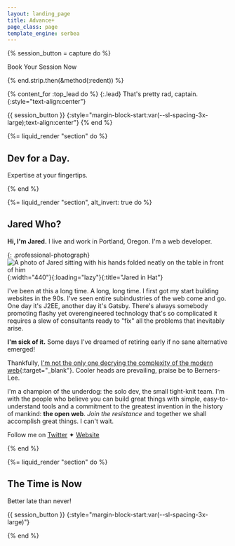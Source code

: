 ```yaml
---
layout: landing_page
title: Advance+
page_class: page
template_engine: serbea
---
```


{% session_button = capture do %}
  <p><sl-button href="/advance/book" variant="primary" size="large" pill>
    Book Your Session Now
  </sl-button></p>
{% end.strip.then(&method(:redent)) %}

{% content_for :top_lead do %}
  {:.lead}
  That's pretty rad, captain.
  {:style="text-align:center"}

  {{ session_button }}
  {:style="margin-block-start:var(--sl-spacing-3x-large);text-align:center"}
{% end %}

{%= liquid_render "section" do %}

  ## Dev for a Day.

  Expertise at your fingertips.

{% end %}

{%= liquid_render "section", alt_invert: true do %}

  ## Jared Who?

  **Hi, I'm Jared.** I live and work in Portland, Oregon. I'm a web developer.

  {: .professional-photograph}
  ![A photo of Jared sitting with his hands folded neatly on the table in front of him](/images/jared-studio-professional.jpg){:width="440"}{:loading="lazy"}{:title="Jared in Hat"}

  I've been at this a long time. A long, long time. I first got my start building websites in the 90s. I've seen entire subindustries of the web come and go. One day it's J2EE, another day it's Gatsby. There's always somebody promoting flashy yet overengineered technology that's so complicated it requires a slew of consultants ready to "fix" all the problems that inevitably arise.

  **I'm sick of it.** Some days I've dreamed of retiring early if no sane alternative emerged!

  Thankfully, [I'm not the only one decrying the complexity of the modern web](https://web.archive.org/web/20201216033103/https://macwright.com/2020/05/10/spa-fatigue.html){:target="_blank"}. Cooler heads are prevailing, praise be to Berners-Lee.

  I'm a champion of the underdog: the solo dev, the small tight-knit team. I'm with the people who believe you can build great things with simple, easy-to-understand tools and a commitment to the greatest invention in the history of mankind: **the open web**. _Join the resistance_ and together we shall accomplish great things. I can't wait.

  Follow me on <a href="https://twitter.com/jaredcwhite" target="_blank" style="margin-right:var(--sl-spacing-3x-small)"><sl-icon name="twitter"></sl-icon>Twitter</a> ✦ <a href="https://jaredwhite.com" target="_blank"><sl-icon name="globe"></sl-icon>Website</a>

{% end %}

{%= liquid_render "section" do %}

  ## The Time is Now

  Better late than never!

  {{ session_button }}
  {:style="margin-block-start:var(--sl-spacing-3x-large)"}

{% end %}
